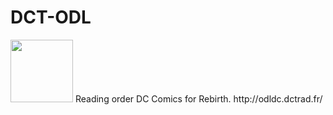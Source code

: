 # DCT-ODL
<img src="http://img110.xooimage.com/files/7/a/9/icon_dct-55227c3.png" width="100px" style="center">
Reading order DC Comics for Rebirth.
http://odldc.dctrad.fr/
